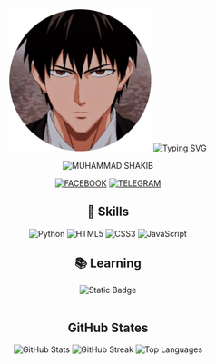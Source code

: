 <body>
  <div align="center">
    <img src="./MUH4MM4D-SH4KIB.png" alt="MUHAMMAD SHAKIB" width="250">
    <a href="https://git.io/typing-svg"><img src="https://readme-typing-svg.herokuapp.com?font=Caveat+Brush&size=30&pause=1000&color=000115&center=true&random=false&width=435&lines=It's+Me+MUHAMMAD+SHAKIB;Founder+of+DARK+SOUL" alt="Typing SVG" /></a>
    <p> <img src="https://komarev.com/ghpvc/?username=MUH4MMAD-SH4KIB&label=Profile%20viewd%20by&color=000115&style=for-the-badge" alt="MUHAMMAD SHAKIB" /> </p>
    <p>
      <a href="https://www.facebook.com/MUH4MM4DSH4KIB"><img src="https://img.shields.io/badge/Facebook-%231877F2.svg?&style=for-the-badge&logo=Facebook&logoColor=white" alt="FACEBOOK"></a>
      <a href="https://t.me/MUH4MM4DSH4KIB"><img src="https://img.shields.io/badge/Telegram-%232CA5E0.svg?&style=for-the-badge&logo=telegram&logoColor=white" alt="TELEGRAM"></a>
    </p>
    <h2>💼 Skills</h2>
    <p>
    <img src="https://img.shields.io/badge/Python-3776AB?style=for-the-badge&logo=python&logoColor=white" alt="Python">
      <img src="https://img.shields.io/badge/HTML5-E34F26?style=for-the-badge&logo=html5&logoColor=white" alt="HTML5">
      <img src="https://img.shields.io/badge/CSS3-1572B6?style=for-the-badge&logo=css3&logoColor=white" alt="CSS3">
      <img src="https://shields.io/badge/JavaScript-F7DF1E?logo=JavaScript&logoColor=000&style=for-the-badge" alt="JavaScript">
    </p>
    <h2>📚 Learning</h2>
    <img alt="Static Badge" src="https://img.shields.io/badge/ANDROID_DEVELOPMENT-000115?style=for-the-badge"></br></br>
    <h2>GitHub States</h2>
    <img src="https://github-readme-stats.vercel.app/api/top-langs/?username=MUH4MM4D-SH4KIB&langs_count=10&theme=tokyonight&layout=compact" alt="GitHub Stats">
    <img src="https://github-readme-stats.vercel.app/api?username=MUH4MM4D-SH4KIB&show_icons=true&theme=synthwave" alt="GitHub Streak" />
    <img src="https://github-readme-stats.vercel.app/api/top-langs/?username=MUH4MM4D-SH4KIB &theme=dark&hide_border=false&include_all_commits=true&count_private=true&layout=compact" alt="Top Languages" />
  </div>
</body>
